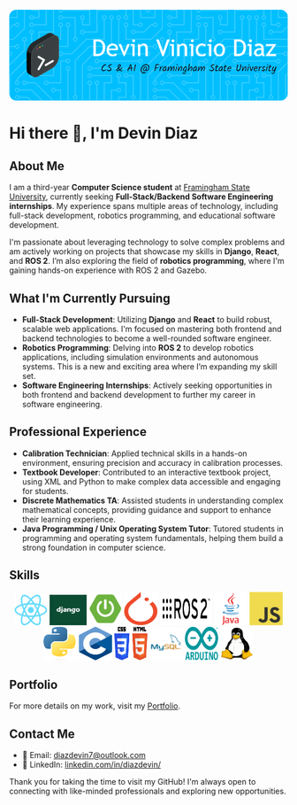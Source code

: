 ![Header](./gb-header.png)

# Hi there 👋, I'm Devin Diaz

## About Me
I am a third-year **Computer Science student** at [Framingham State University](https://www.framingham.edu/), currently seeking **Full-Stack/Backend Software Engineering internships**. My experience spans multiple areas of technology, including full-stack development, robotics programming, and educational software development.

I'm passionate about leveraging technology to solve complex problems and am actively working on projects that showcase my skills in **Django**, **React**, and **ROS 2**. I’m also exploring the field of **robotics programming**, where I'm gaining hands-on experience with ROS 2 and Gazebo.

## What I'm Currently Pursuing
- **Full-Stack Development**: Utilizing **Django** and **React** to build robust, scalable web applications. I'm focused on mastering both frontend and backend technologies to become a well-rounded software engineer.
- **Robotics Programming**: Delving into **ROS 2** to develop robotics applications, including simulation environments and autonomous systems. This is a new and exciting area where I’m expanding my skill set.
- **Software Engineering Internships**: Actively seeking opportunities in both frontend and backend development to further my career in software engineering.

## Professional Experience
- **Calibration Technician**: Applied technical skills in a hands-on environment, ensuring precision and accuracy in calibration processes.
- **Textbook Developer**: Contributed to an interactive textbook project, using XML and Python to make complex data accessible and engaging for students.
- **Discrete Mathematics TA**: Assisted students in understanding complex mathematical concepts, providing guidance and support to enhance their learning experience.
- **Java Programming / Unix Operating System Tutor**: Tutored students in programming and operating system fundamentals, helping them build a strong foundation in computer science.

## Skills
<p align="center">
  <img src="react-img.png" width="60" height="55">
  <img src="django.jpg" width="67" height="55">
  <img src="spring-boot-img.png" width="60" height="60">
  <img src="pytorch.png" width="60" height="60">
  <img src="ros2.png" width="95" height="60">
  <img src="java-logo.webp" width="60" height="60">
  <img src="javascript-img.png" width="60" height="60">
  <img src="py-image.png" width="60" height="60">
  <img src="c-img.png" width="60" height="60">
  <img src="html-css-img.png" width="60" height="60">
  <img src="sql.png" width="60" height="60">
  <img src="arduino.png" width="60" height="60">
  <img src="linux-img.png" width="60" height="60">
</p>

## Portfolio
For more details on my work, visit my [Portfolio](https://personal-portfolio-axfh8t438-devin-diazs-projects.vercel.app/).

## Contact Me
- 📧 Email: [diazdevin7@outlook.com](mailto:diazdevin7@outlook.com)
- 💼 LinkedIn: [linkedin.com/in/diazdevin/](https://www.linkedin.com/in/diazdevin/)

Thank you for taking the time to visit my GitHub! I'm always open to connecting with like-minded professionals and exploring new opportunities.
